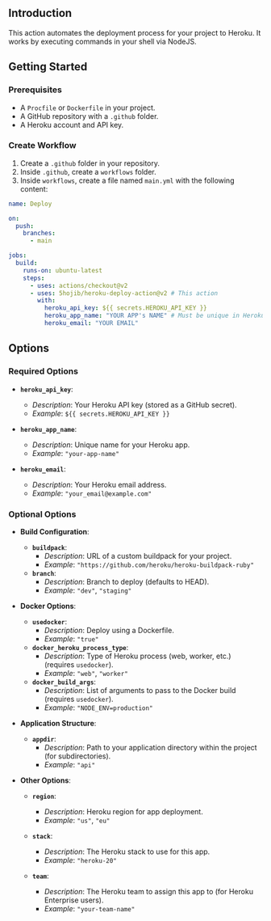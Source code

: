 ## Introduction
This action automates the deployment process for your project to Heroku. It works by executing commands in your shell via NodeJS.

## Getting Started

### Prerequisites
- A `Procfile` or `Dockerfile` in your project.
- A GitHub repository with a `.github` folder.
- A Heroku account and API key.

### Create Workflow
1. Create a `.github` folder in your repository.
2. Inside `.github`, create a `workflows` folder.
3. Inside `workflows`, create a file named `main.yml` with the following content:

```yaml
name: Deploy

on:
  push:
    branches:
      - main

jobs:
  build:
    runs-on: ubuntu-latest
    steps:
      - uses: actions/checkout@v2
      - uses: 5hojib/heroku-deploy-action@v2 # This action
        with:
          heroku_api_key: ${{ secrets.HEROKU_API_KEY }}
          heroku_app_name: "YOUR APP's NAME" # Must be unique in Heroku
          heroku_email: "YOUR EMAIL"
```

## Options

### Required Options

- **`heroku_api_key`**: 
  - *Description*: Your Heroku API key (stored as a GitHub secret).
  - *Example*: `${{ secrets.HEROKU_API_KEY }}`

- **`heroku_app_name`**: 
  - *Description*: Unique name for your Heroku app.
  - *Example*: `"your-app-name"`

- **`heroku_email`**: 
  - *Description*: Your Heroku email address.
  - *Example*: `"your_email@example.com"`

### Optional Options

- **Build Configuration**:
  - **`buildpack`**: 
    - *Description*: URL of a custom buildpack for your project.
    - *Example*: `"https://github.com/heroku/heroku-buildpack-ruby"`
  - **`branch`**: 
    - *Description*: Branch to deploy (defaults to HEAD).
    - *Example*: `"dev"`, `"staging"`

- **Docker Options**:
  - **`usedocker`**: 
    - *Description*: Deploy using a Dockerfile.
    - *Example*: `"true"`
  - **`docker_heroku_process_type`**: 
    - *Description*: Type of Heroku process (web, worker, etc.) (requires `usedocker`).
    - *Example*: `"web"`, `"worker"`
  - **`docker_build_args`**: 
    - *Description*: List of arguments to pass to the Docker build (requires `usedocker`).
    - *Example*: `"NODE_ENV=production"`
  
- **Application Structure**:
  - **`appdir`**: 
    - *Description*: Path to your application directory within the project (for subdirectories).
    - *Example*: `"api"`

- **Other Options**:
  - **`region`**: 
    - *Description*: Heroku region for app deployment.
    - *Example*: `"us"`, `"eu"`
  - **`stack`**:
    - *Description*: The Heroku stack to use for this app.
    - *Example*: `"heroku-20"`

  - **`team`**:
    - *Description*: The Heroku team to assign this app to (for Heroku Enterprise users).
    - *Example*: `"your-team-name"`

